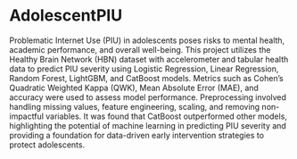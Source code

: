 # AdolescentPIU
Problematic Internet Use (PIU) in adolescents poses risks to mental health, academic performance, and overall well-being. This project utilizes the Healthy Brain Network (HBN) dataset with accelerometer and tabular health data to predict PIU severity using Logistic Regression, Linear Regression, Random Forest, LightGBM, and CatBoost models. Metrics such as Cohen’s Quadratic Weighted Kappa (QWK), Mean Absolute Error (MAE), and accuracy were used to assess model performance. Preprocessing involved handling missing values, feature engineering, scaling, and removing non-impactful variables. It was found that CatBoost outperformed other models, highlighting the potential of machine learning in predicting PIU severity and providing a foundation for data-driven early intervention strategies to protect adolescents.
